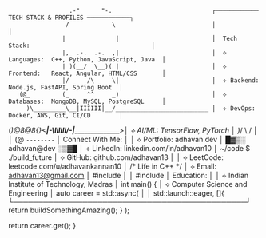 
                     .-"      "-.                            ┌──────────── TECH STACK & PROFILES ────────────┐
                    /            \                           │                                               │
                   |              |                          │  Tech Stack:                                  │
                   |,  .-.  .-.  ,|                          │  ⟡ Languages:  C++, Python, JavaScript, Java  │
                   | )(__/  \__)( |                          │  ⟡ Frontend:   React, Angular, HTML/CSS       │
                   |/     /\     \|                          │  ⟡ Backend:    Node.js, FastAPI, Spring Boot  │
       (@_         (_     ^^     _)                          │  ⟡ Databases:  MongoDB, MySQL, PostgreSQL     │
         )\_________\__|IIIIII|__/__________________________ │  ⟡ DevOps:     Docker, AWS, Git, CI/CD        │
(_)@8@8{}<___________|-\IIIIII/-|___________________________>│  ⟡ AI/ML:      TensorFlow, PyTorch            │
        )_/          \          /                            │                                               │
       (@             `--------`                             │  Connect With Me:                             │
                                                             │  ⟡ Portfolio:  adhavan.dev                    │
█▓▒░ adhavan@dev ░▒▓█                                        │  ⟡ LinkedIn:   linkedin.com/in/adhavan10      │
~/code $ ./build_future                                      │  ⟡ GitHub:     github.com/adhavan13           │
                                                             │  ⟡ LeetCode:   leetcode.com/u/adhavankannan10 │
/* Life in C++ */                                            │  ⟡ Email:      adhavan13@gmail.com            │
#include <future>                                            │                                               │
#include <dreams>                                            │  Education:                                   │
                                                             │  ⟡ Indian Institute of Technology, Madras     │
int main() {                                                 │  ⟡ Computer Science and Engineering           │
  auto career = std::async(                                  │                                               │
    std::launch::eager, []{                                  └───────────────────────────────────────────────┘
      return buildSomethingAmazing();
    }
  );

  return career.get();
}

